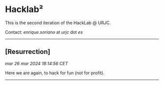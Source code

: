 # Hacklab²

This is the second iteration of the HackLab @ URJC.

Contact: *enrique.soriano* at *urjc* dot *es*

---

## [Resurrection]
_mar 26 mar 2024 18:14:56 CET_

Here we are again, to hack for fun (not for profit).

---
